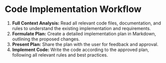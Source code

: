# Code Implementation Workflow

1.  **Full Context Analysis:** Read all relevant code files, documentation, and rules to understand the existing implementation and requirements.
2.  **Formulate Plan:** Create a detailed implementation plan in Markdown, outlining the proposed changes.
3.  **Present Plan:** Share the plan with the user for feedback and approval.
4.  **Implement Code:** Write the code according to the approved plan, following all relevant rules and best practices.
